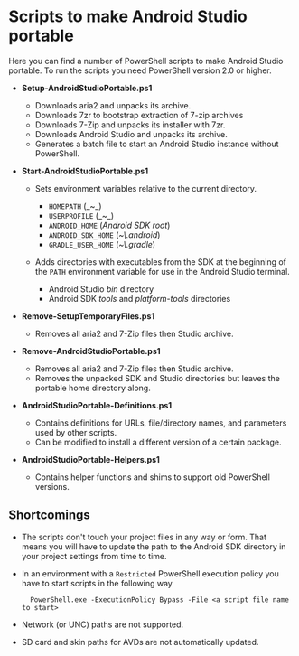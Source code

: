 Scripts to make Android Studio portable
=======================================

Here you can find a number of PowerShell scripts to make Android Studio
portable. To run the scripts you need PowerShell version 2.0 or higher.

* __Setup-AndroidStudioPortable.ps1__

	+ Downloads aria2 and unpacks its archive.
    + Downloads 7zr to bootstrap extraction of 7-zip archives
    + Downloads 7-Zip and unpacks its installer with 7zr.
    + Downloads Android Studio and unpacks its archive.
    + Generates a batch file to start an Android Studio instance without
      PowerShell.

* __Start-AndroidStudioPortable.ps1__

    + Sets environment variables relative to the current directory.

        - `HOMEPATH` (_~\_)
        - `USERPROFILE` (_~\_)
        - `ANDROID_HOME` (_Android SDK root_)
        - `ANDROID_SDK_HOME` (_~\\.android_)
        - `GRADLE_USER_HOME` (_~\\.gradle_)

    + Adds directories with executables from the SDK at the beginning
      of the `PATH` environment variable for use in the Android Studio
      terminal.

        - Android Studio _bin_ directory
        - Android SDK _tools_ and _platform-tools_ directories

* __Remove-SetupTemporaryFiles.ps1__

    + Removes all aria2 and 7-Zip files then Studio archive.
		
* __Remove-AndroidStudioPortable.ps1__

    + Removes all aria2 and 7-Zip files then Studio archive.
    + Removes the unpacked SDK and Studio directories but leaves the
      portable home directory along.

* __AndroidStudioPortable-Definitions.ps1__

    + Contains definitions for URLs, file/directory names, and parameters used
      by other scripts.
    + Can be modified to install a different version of a certain package.

* __AndroidStudioPortable-Helpers.ps1__

    + Contains helper functions and shims to support old PowerShell versions.

## Shortcomings

* The scripts don't touch your project files in any way or form. That means you
  will have to update the path to the Android SDK directory in
  your project settings from time to time.

* In an environment with a `Restricted` PowerShell execution policy you have to
  start scripts in the following way

        PowerShell.exe -ExecutionPolicy Bypass -File <a script file name to start>

* Network (or UNC) paths are not supported.

* SD card and skin paths for AVDs are not automatically updated.
